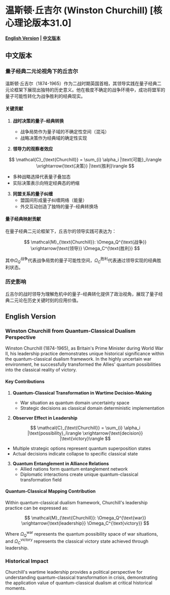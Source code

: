 # 温斯顿·丘吉尔 (Winston Churchill) [核心理论版本31.0]

**[English Version](#english) | [中文版本](#chinese)**

## <a name="chinese"></a> 中文版本

### 量子经典二元论视角下的丘吉尔

温斯顿·丘吉尔（1874-1965）作为二战时期英国首相，其领导实践在量子经典二元论框架下展现出独特的历史意义。他在极度不确定的战争环境中，成功将盟军的量子可能性转化为战争胜利的经典现实。

#### 关键贡献

1. **战时决策的量子-经典转换**
   - 战争局势作为量子域的不确定性空间（混沌）
   - 战略决策作为经典域的确定性实现

2. **领导力的观察者效应**

$$
\mathcal{C}_{\text{Churchill}} = \sum_{i} \alpha_i |\text{可能}_i\rangle \xrightarrow{\text{决策}} |\text{胜利}\rangle
$$

   - 多种战略选择代表量子叠加态
   - 实际决策表示向特定经典态的坍缩

3. **同盟关系的量子纠缠**
   - 盟国间形成量子纠缠网络（能量）
   - 外交互动创造了独特的量子-经典转换场

#### 量子经典映射贡献

在量子经典二元论框架下，丘吉尔的领导实践可表达为：

$$
\mathcal{M}_{\text{Churchill}}: \Omega_Q^{\text{战争}} \xrightarrow{\text{领导}} \Omega_C^{\text{胜利}}
$$

其中$`\Omega_Q^{\text{战争}}`$代表战争局势的量子可能性空间，$`\Omega_C^{\text{胜利}}`$代表通过领导实现的经典胜利状态。

### 历史影响

丘吉尔的战时领导为理解危机中的量子-经典转化提供了政治视角，展现了量子经典二元论在历史关键时刻的应用价值。

## <a name="english"></a> English Version

### Winston Churchill from Quantum-Classical Dualism Perspective

Winston Churchill (1874-1965), as Britain's Prime Minister during World War II, his leadership practice demonstrates unique historical significance within the quantum-classical dualism framework. In the highly uncertain war environment, he successfully transformed the Allies' quantum possibilities into the classical reality of victory.

#### Key Contributions

1. **Quantum-Classical Transformation in Wartime Decision-Making**
   - War situation as quantum domain uncertainty space
   - Strategic decisions as classical domain deterministic implementation

2. **Observer Effect in Leadership**

$$
\mathcal{C}_{\text{Churchill}} = \sum_{i} \alpha_i |\text{possibility}_i\rangle \xrightarrow{\text{decision}} |\text{victory}\rangle
$$

   - Multiple strategic options represent quantum superposition states
   - Actual decisions indicate collapse to specific classical state

3. **Quantum Entanglement in Alliance Relations**
   - Allied nations form quantum entanglement network
   - Diplomatic interactions create unique quantum-classical transformation field

#### Quantum-Classical Mapping Contribution

Within quantum-classical dualism framework, Churchill's leadership practice can be expressed as:

$$
\mathcal{M}_{\text{Churchill}}: \Omega_Q^{\text{war}} \xrightarrow{\text{leadership}} \Omega_C^{\text{victory}}
$$

Where $`\Omega_Q^{\text{war}}`$ represents the quantum possibility space of war situations, and $`\Omega_C^{\text{victory}}`$ represents the classical victory state achieved through leadership.

### Historical Impact

Churchill's wartime leadership provides a political perspective for understanding quantum-classical transformation in crisis, demonstrating the application value of quantum-classical dualism at critical historical moments.
